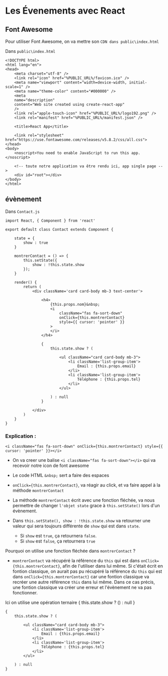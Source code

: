 # Les Évenements avec React

## Font Awesome

Pour utiliser Font Awesome, on va mettre son `CDN dans public\index.html`

Dans `public\index.html`

    <!DOCTYPE html>
    <html lang="en">
    <head>
        <meta charset="utf-8" />
        <link rel="icon" href="%PUBLIC_URL%/favicon.ico" />
        <meta name="viewport" content="width=device-width, initial-scale=1" />
        <meta name="theme-color" content="#000000" />
        <meta
        name="description"
        content="Web site created using create-react-app"
        />
        <link rel="apple-touch-icon" href="%PUBLIC_URL%/logo192.png" />
        <link rel="manifest" href="%PUBLIC_URL%/manifest.json" />

        <title>React App</title>

        <link rel="stylesheet" href="https://use.fontawesome.com/releases/v5.8.2/css/all.css">
    </head>
    <body>
        <noscript>You need to enable JavaScript to run this app.</noscript>

        <!-- toute notre application va être rendu ici, app single page -->
        <div id="root"></div>
    </body>
    </html>

## évènement 

Dans `Contact.js`

    import React, { Component } from 'react'

    export default class Contact extends Component {

        state = {
            show : true
        }

        montrerContact = () => {
            this.setState({
                show : !this.state.show
            });
        }

        render() {
            return (
                <div className='card card-body mb-3 text-center'>

                    <h4>
                        {this.props.nom}&nbsp; 
                        <i 
                            className="fas fa-sort-down" 
                            onClick={this.montrerContact} 
                            style={{ cursor: 'pointer' }}
                        >
                        </i>
                    </h4>

                    { 
                        this.state.show ? (

                            <ul className="card card-body mb-3">
                                <li className='list-group-item'>
                                    Email : {this.props.email}
                                </li>
                                <li className='list-group-item'>
                                    Téléphone : {this.props.tel}
                                </li>
                            </ul>
                            
                        ) : null
                    }
                    
                </div>
            )
        }
    }

### Explication :

`<i className="fas fa-sort-down" onClick={this.montrerContact} style={{ cursor: 'pointer' }}></i>`

- On va creer une balise `<i className="fas fa-sort-down"></i>` qui va recevoir notre icon de font awesome 

- Le code HTML `&nbsp;` sert a faire des espaces

- `onClick={this.montrerContact}`, va réagir au click, et va faire appel à la méthode `montrerContact`

- La méthode `montrerContact` écrit avec une fonction fléchée, va nous permettre de changer `l'objet state` grace à `this.setState()` lors d'un évènement. 

- Dans `this.setState(), show : !this.state.show` va retourner une valeur qui sera toujours différente de `show` qui est dans `state`. 

    - Si `show` est `true`, ça retournera `false`. 
    - Si `show` est `false`, ça retournera `true`

Pourquoi on utilise une fonction fléchée dans `montrerContact` ? 

- `montrerContact` va récupéré la référence du `this` qui est dans `onClick={this.montrerContact}`, afin de l'utiliser dans lui même.
Si c'était écrit en fontion classique, on aurait pas pu récupéré la référence du `this` qui est dans `onClick={this.montrerContact}` car une fontion classique va recréer une autre référence `this` dans lui même. 
Dans ce cas précis, une fontion classique va créer une erreur et l'évènement ne va pas fonctionner.


Ici on utilise une opération ternaire { this.state.show ? () : null }

    { 
        this.state.show ? (

            <ul className="card card-body mb-3">
                <li className='list-group-item'>
                    Email : {this.props.email}
                </li>
                <li className='list-group-item'>
                    Téléphone : {this.props.tel}
                </li>
            </ul>

        ) : null
    }
